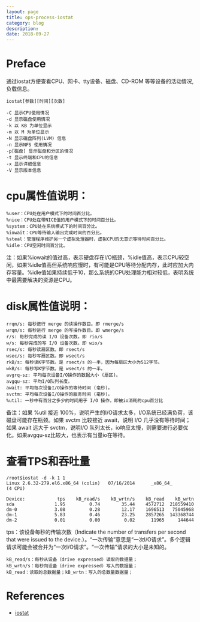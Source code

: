 ```yaml
---
layout: page
title: ops-process-iostat
category: blog
description: 
date: 2018-09-27
---
```

# Preface
通过iostat方便查看CPU、网卡、tty设备、磁盘、CD-ROM 等等设备的活动情况, 负载信息。

	iostat[参数][时间][次数]

	-C 显示CPU使用情况
	-d 显示磁盘使用情况
	-k 以 KB 为单位显示
	-m 以 M 为单位显示
	-N 显示磁盘阵列(LVM) 信息
	-n 显示NFS 使用情况
	-p[磁盘] 显示磁盘和分区的情况
	-t 显示终端和CPU的信息
	-x 显示详细信息
	-V 显示版本信息

# cpu属性值说明：

	%user：CPU处在用户模式下的时间百分比。
	%nice：CPU处在带NICE值的用户模式下的时间百分比。
	%system：CPU处在系统模式下的时间百分比。
	%iowait：CPU等待输入输出完成时间的百分比。
	%steal：管理程序维护另一个虚拟处理器时，虚拟CPU的无意识等待时间百分比。
	%idle：CPU空闲时间百分比。

注：如果%iowait的值过高，表示硬盘存在I/O瓶颈，%idle值高，表示CPU较空闲，如果%idle值高但系统响应慢时，有可能是CPU等待分配内存，此时应加大内存容量。%idle值如果持续低于10，那么系统的CPU处理能力相对较低，表明系统中最需要解决的资源是CPU。

# disk属性值说明：

	rrqm/s: 每秒进行 merge 的读操作数目。即 rmerge/s
	wrqm/s: 每秒进行 merge 的写操作数目。即 wmerge/s
	r/s: 每秒完成的读 I/O 设备次数。即 rio/s
	w/s: 每秒完成的写 I/O 设备次数。即 wio/s
	rsec/s: 每秒读扇区数。即 rsect/s
	wsec/s: 每秒写扇区数。即 wsect/s
	rkB/s: 每秒读K字节数。是 rsect/s 的一半，因为每扇区大小为512字节。
	wkB/s: 每秒写K字节数。是 wsect/s 的一半。
	avgrq-sz: 平均每次设备I/O操作的数据大小 (扇区)。
	avgqu-sz: 平均I/O队列长度。
	await: 平均每次设备I/O操作的等待时间 (毫秒)。
	svctm: 平均每次设备I/O操作的服务时间 (毫秒)。
	%util: 一秒中有百分之多少的时间用于 I/O 操作，即被io消耗的cpu百分比

备注：如果 %util 接近 100%，说明产生的I/O请求太多，I/O系统已经满负荷，该磁盘可能存在瓶颈。如果 svctm 比较接近 await，说明 I/O 几乎没有等待时间；如果 await 远大于 svctm，说明I/O 队列太长，io响应太慢，则需要进行必要优化。如果avgqu-sz比较大，也表示有当量io在等待。

# 查看TPS和吞吐量

	/root$iostat -d -k 1 1
	Linux 2.6.32-279.el6.x86_64 (colin)   07/16/2014      _x86_64_        (4 CPU)

	Device:            tps    kB_read/s    kB_wrtn/s    kB_read    kB_wrtn
	sda               1.95         0.74        35.44    4572712  218559410
	dm-0              3.08         0.28        12.17    1696513   75045968
	dm-1              5.83         0.46        23.25    2857265  143368744
	dm-2              0.01         0.00         0.02      11965     144644

tps：该设备每秒的传输次数（Indicate the number of transfers per second that were issued to the device.）。“一次传输”意思是“一次I/O请求”。多个逻辑请求可能会被合并为“一次I/O请求”。“一次传输”请求的大小是未知的。

	kB_read/s：每秒从设备（drive expressed）读取的数据量；
	kB_wrtn/s：每秒向设备（drive expressed）写入的数据量；
	kB_read：读取的总数据量；kB_wrtn：写入的总数量数据量；

# References
- [iostat]

[iostat]: http://linuxtools-rst.readthedocs.org/zh_CN/latest/tool/iostat.html